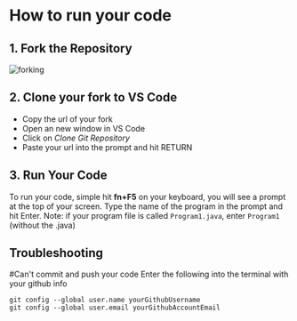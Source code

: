 # How to run your code

## 1. Fork the Repository
![forking](https://github.com/SACHSTech/CodeHS_LessonTemplate/assets/10250018/d03ad6e1-db81-4bed-bec0-69dc68c6e0e8)

## 2. Clone your fork to VS Code
* Copy the url of your fork
* Open an new window in VS Code
* Click on *Clone Git Repository*
* Paste your url into the prompt and hit RETURN


## 3. Run Your Code
To run your code, simple hit **fn+F5** on your keyboard, you will see a prompt at the top of your screen.  Type the name of the program in the prompt and hit Enter.  Note: if your program file is called `Program1.java`, enter `Program1` (without the .java)

## Troubleshooting

#Can't commit and push your code
Enter the following into the terminal with your github info
```
git config --global user.name yourGithubUsername
git config --global user.email yourGithubAccountEmail
```
